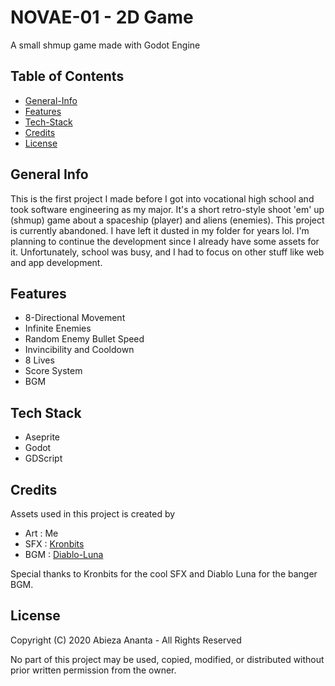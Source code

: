 # NOVAE-01 - 2D Game

A small shmup game made with Godot Engine

## Table of Contents

- [General-Info](#general-info)
- [Features](#features)
- [Tech-Stack](#tech-stack)
- [Credits](#credits)
- [License](#license)
## General Info

This is the first project I made before I got into vocational high school and took software engineering as my major. It's a short retro-style shoot 'em' up (shmup) game about a spaceship (player) and aliens (enemies). This project is currently abandoned. I have left it dusted in my folder for years lol. I'm planning to continue the development since I already have some assets for it. Unfortunately, school was busy, and I had to focus on other stuff like web and app development. 
## Features

- 8-Directional Movement
- Infinite Enemies
- Random Enemy Bullet Speed
- Invincibility and Cooldown
- 8 Lives
- Score System
- BGM   

## Tech Stack

- Aseprite
- Godot
- GDScript

## Credits

Assets used in this project is created by 

- Art : Me
- SFX : [Kronbits](https://kronbits.itch.io/)
- BGM : [Diablo-Luna](https://pudretediablo.itch.io/)

Special thanks to Kronbits for the cool SFX and Diablo Luna for the banger BGM.

## License

Copyright (C) 2020 Abieza Ananta - All Rights Reserved

No part of this project may be used, copied, modified, or distributed without prior written permission from the owner.

